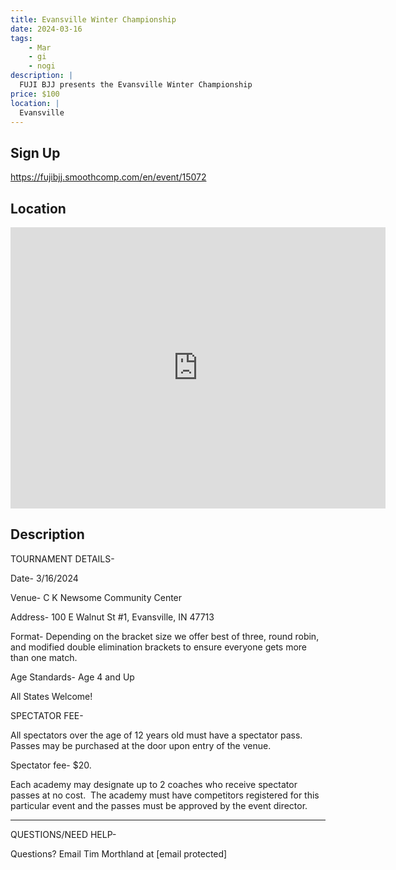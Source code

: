 ```yaml
---
title: Evansville Winter Championship
date: 2024-03-16
tags:
    - Mar
    - gi 
    - nogi 
description: |
  FUJI BJJ presents the Evansville Winter Championship
price: $100
location: |
  Evansville
---
```

## Sign Up
https://fujibjj.smoothcomp.com/en/event/15072

## Location
<iframe src="https://www.google.com/maps/embed?pb=!1m18!1m12!1m3!1d12345.6789!2d-87.5618768!3d37.9750204!2m3!1f0!2f0!3f0!3m2!1i1024!2i768!4f13.1!3m3!1m2!1s0x0%3A0x0!2z37.9750204!5e0!3m2!1sen!2sus!4v1234567890" width="600" height="450" style="border:0;" allowfullscreen="" loading="lazy"></iframe>

## Description
TOURNAMENT DETAILS- 


Date- 3/16/2024


Venue- C K Newsome Community Center


Address- 100 E Walnut St #1, Evansville, IN 47713


Format- Depending on the bracket size we offer best of three, round robin, and modified double elimination brackets to ensure everyone gets more than one match.


Age Standards- Age 4 and Up


All States Welcome!


SPECTATOR FEE-


All spectators over the age of 12 years old must have a spectator pass.  Passes may be purchased at the door upon entry of the venue.



Spectator fee- $20.



Each academy may designate up to 2 coaches who receive spectator passes at no cost.  The academy must have competitors registered for this particular event and the passes must be approved by the event director.


_______________________________________________________________________________


QUESTIONS/NEED HELP-


Questions? Email Tim Morthland at [email protected]